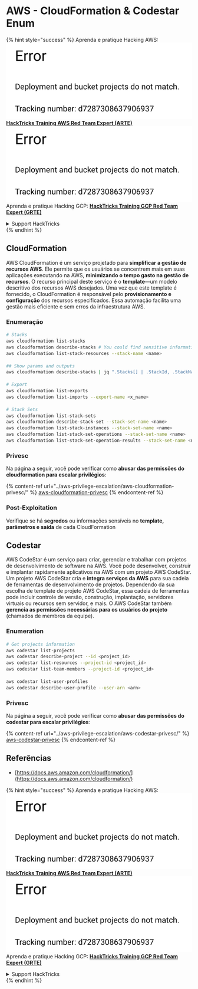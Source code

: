 # AWS - CloudFormation & Codestar Enum

{% hint style="success" %}
Aprenda e pratique Hacking AWS:<img src="../../../.gitbook/assets/image (1) (1).png" alt="" data-size="line">[**HackTricks Training AWS Red Team Expert (ARTE)**](https://training.hacktricks.xyz/courses/arte)<img src="../../../.gitbook/assets/image (1) (1).png" alt="" data-size="line">\
Aprenda e pratique Hacking GCP: <img src="../../../.gitbook/assets/image (2).png" alt="" data-size="line">[**HackTricks Training GCP Red Team Expert (GRTE)**<img src="../../../.gitbook/assets/image (2).png" alt="" data-size="line">](https://training.hacktricks.xyz/courses/grte)

<details>

<summary>Support HackTricks</summary>

* Confira os [**planos de assinatura**](https://github.com/sponsors/carlospolop)!
* **Junte-se ao** 💬 [**grupo do Discord**](https://discord.gg/hRep4RUj7f) ou ao [**grupo do telegram**](https://t.me/peass) ou **siga**-nos no **Twitter** 🐦 [**@hacktricks\_live**](https://twitter.com/hacktricks\_live)**.**
* **Compartilhe truques de hacking enviando PRs para os repositórios do** [**HackTricks**](https://github.com/carlospolop/hacktricks) e [**HackTricks Cloud**](https://github.com/carlospolop/hacktricks-cloud).

</details>
{% endhint %}

## CloudFormation

AWS CloudFormation é um serviço projetado para **simplificar a gestão de recursos AWS**. Ele permite que os usuários se concentrem mais em suas aplicações executando na AWS, **minimizando o tempo gasto na gestão de recursos**. O recurso principal deste serviço é o **template**—um modelo descritivo dos recursos AWS desejados. Uma vez que este template é fornecido, o CloudFormation é responsável pelo **provisionamento e configuração** dos recursos especificados. Essa automação facilita uma gestão mais eficiente e sem erros da infraestrutura AWS.

### Enumeração
```bash
# Stacks
aws cloudformation list-stacks
aws cloudformation describe-stacks # You could find sensitive information here
aws cloudformation list-stack-resources --stack-name <name>

## Show params and outputs
aws cloudformation describe-stacks | jq ".Stacks[] | .StackId, .StackName, .Parameters, .Outputs"

# Export
aws cloudformation list-exports
aws cloudformation list-imports --export-name <x_name>

# Stack Sets
aws cloudformation list-stack-sets
aws cloudformation describe-stack-set --stack-set-name <name>
aws cloudformation list-stack-instances --stack-set-name <name>
aws cloudformation list-stack-set-operations --stack-set-name <name>
aws cloudformation list-stack-set-operation-results --stack-set-name <name> --operation-id <id>
```
### Privesc

Na página a seguir, você pode verificar como **abusar das permissões do cloudformation para escalar privilégios**:

{% content-ref url="../aws-privilege-escalation/aws-cloudformation-privesc/" %}
[aws-cloudformation-privesc](../aws-privilege-escalation/aws-cloudformation-privesc/)
{% endcontent-ref %}

### Post-Exploitation

Verifique se há **segredos** ou informações sensíveis no **template, parâmetros e saída** de cada CloudFormation

## Codestar

AWS CodeStar é um serviço para criar, gerenciar e trabalhar com projetos de desenvolvimento de software na AWS. Você pode desenvolver, construir e implantar rapidamente aplicativos na AWS com um projeto AWS CodeStar. Um projeto AWS CodeStar cria e **integra serviços da AWS** para sua cadeia de ferramentas de desenvolvimento de projetos. Dependendo da sua escolha de template de projeto AWS CodeStar, essa cadeia de ferramentas pode incluir controle de versão, construção, implantação, servidores virtuais ou recursos sem servidor, e mais. O AWS CodeStar também **gerencia as permissões necessárias para os usuários do projeto** (chamados de membros da equipe).

### Enumeration
```bash
# Get projects information
aws codestar list-projects
aws codestar describe-project --id <project_id>
aws codestar list-resources --project-id <project_id>
aws codestar list-team-members --project-id <project_id>

aws codestar list-user-profiles
aws codestar describe-user-profile --user-arn <arn>
```
### Privesc

Na página a seguir, você pode verificar como **abusar das permissões do codestar para escalar privilégios**:

{% content-ref url="../aws-privilege-escalation/aws-codestar-privesc/" %}
[aws-codestar-privesc](../aws-privilege-escalation/aws-codestar-privesc/)
{% endcontent-ref %}

## Referências

* [https://docs.aws.amazon.com/cloudformation/](https://docs.aws.amazon.com/cloudformation/)

{% hint style="success" %}
Aprenda e pratique Hacking AWS:<img src="../../../.gitbook/assets/image (1) (1).png" alt="" data-size="line">[**HackTricks Training AWS Red Team Expert (ARTE)**](https://training.hacktricks.xyz/courses/arte)<img src="../../../.gitbook/assets/image (1) (1).png" alt="" data-size="line">\
Aprenda e pratique Hacking GCP: <img src="../../../.gitbook/assets/image (2).png" alt="" data-size="line">[**HackTricks Training GCP Red Team Expert (GRTE)**<img src="../../../.gitbook/assets/image (2).png" alt="" data-size="line">](https://training.hacktricks.xyz/courses/grte)

<details>

<summary>Support HackTricks</summary>

* Confira os [**planos de assinatura**](https://github.com/sponsors/carlospolop)!
* **Junte-se ao** 💬 [**grupo do Discord**](https://discord.gg/hRep4RUj7f) ou ao [**grupo do telegram**](https://t.me/peass) ou **siga**-nos no **Twitter** 🐦 [**@hacktricks\_live**](https://twitter.com/hacktricks\_live)**.**
* **Compartilhe truques de hacking enviando PRs para os repositórios do** [**HackTricks**](https://github.com/carlospolop/hacktricks) e [**HackTricks Cloud**](https://github.com/carlospolop/hacktricks-cloud).

</details>
{% endhint %}
